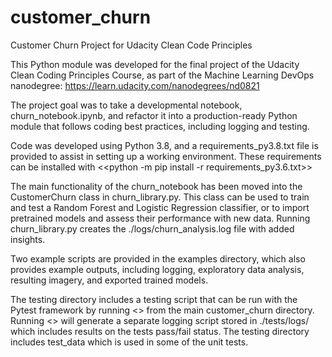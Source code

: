 # customer_churn
Customer Churn Project for Udacity Clean Code Principles

This Python module was developed for the final project of the Udacity Clean 
Coding Principles Course, as part of the Machine Learning DevOps nanodegree:
https://learn.udacity.com/nanodegrees/nd0821

The project goal was to take a developmental notebook, churn_notebook.ipynb,
and refactor it into a production-ready Python module that follows coding best
practices, including logging and testing.

Code was developed using Python 3.8, and a requirements_py3.8.txt file is 
provided to assist in setting up a working environment. These requirements can 
be installed with <<python -m pip install -r requirements_py3.6.txt>>

The main functionality of the churn_notebook has been moved into the 
CustomerChurn class in churn_library.py. This class can be used to train and 
test a Random Forest and Logistic Regression classifier, or to import
pretrained models and assess their performance with new data. Running 
churn_library.py creates the ./logs/churn_analysis.log file with added insights.

Two example scripts are provided in the examples directory, which also provides
example outputs, including logging, exploratory data analysis, resulting
imagery, and exported trained models.

The testing directory includes a testing script that can be run with the Pytest
framework by running <<pytest>> from the main customer_churn directory. Running
<<pytest>> will generate a separate logging script stored in ./tests/logs/
which includes results on the tests pass/fail status. The testing directory 
includes test_data which is used in some of the unit tests.